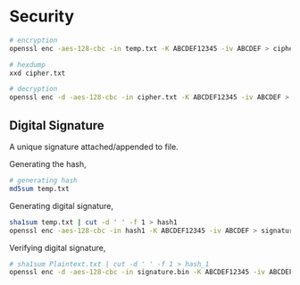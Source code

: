 # Security

```bash
# encryption
openssl enc -aes-128-cbc -in temp.txt -K ABCDEF12345 -iv ABCDEF > cipher.txt

# hexdump
xxd cipher.txt

# decryption
openssl enc -d -aes-128-cbc -in cipher.txt -K ABCDEF12345 -iv ABCDEF > decrypt.md
```

## Digital Signature

A unique signature attached/appended to file.

Generating the hash,

```bash
# generating hash
md5sum temp.txt
```

Generating digital signature,

```bash
sha1sum temp.txt | cut -d ' ' -f 1 > hash1
openssl enc -aes-128-cbc -in hash1 -K ABCDEF12345 -iv ABCDEF > signature.bin
```

Verifying digital signature,

```bash
# sha1sum Plaintext.txt | cut -d ' ' -f 1 > hash_1
openssl enc -d -aes-128-cbc -in signature.bin -K ABCDEF12345 -iv ABCDEF > hash_2
```
